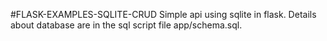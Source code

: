 #FLASK-EXAMPLES-SQLITE-CRUD
Simple api using sqlite in flask.
Details about database are in the sql script file app/schema.sql.